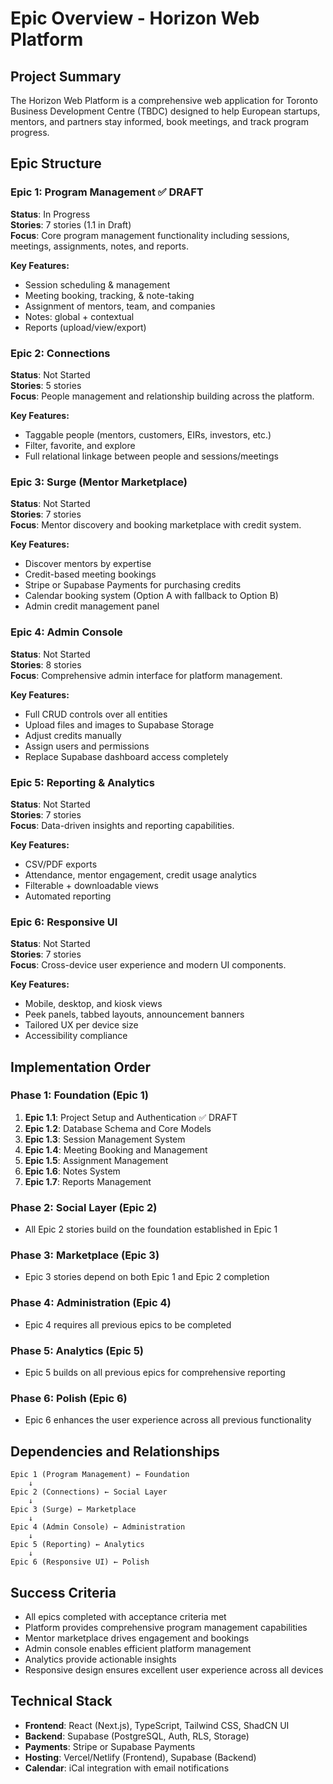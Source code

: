 # Epic Overview - Horizon Web Platform

## Project Summary
The Horizon Web Platform is a comprehensive web application for Toronto Business Development Centre (TBDC) designed to help European startups, mentors, and partners stay informed, book meetings, and track program progress.

## Epic Structure

### Epic 1: Program Management ✅ DRAFT
**Status**: In Progress  
**Stories**: 7 stories (1.1 in Draft)  
**Focus**: Core program management functionality including sessions, meetings, assignments, notes, and reports.

**Key Features:**
- Session scheduling & management
- Meeting booking, tracking, & note-taking
- Assignment of mentors, team, and companies
- Notes: global + contextual
- Reports (upload/view/export)

### Epic 2: Connections
**Status**: Not Started  
**Stories**: 5 stories  
**Focus**: People management and relationship building across the platform.

**Key Features:**
- Taggable people (mentors, customers, EIRs, investors, etc.)
- Filter, favorite, and explore
- Full relational linkage between people and sessions/meetings

### Epic 3: Surge (Mentor Marketplace)
**Status**: Not Started  
**Stories**: 7 stories  
**Focus**: Mentor discovery and booking marketplace with credit system.

**Key Features:**
- Discover mentors by expertise
- Credit-based meeting bookings
- Stripe or Supabase Payments for purchasing credits
- Calendar booking system (Option A with fallback to Option B)
- Admin credit management panel

### Epic 4: Admin Console
**Status**: Not Started  
**Stories**: 8 stories  
**Focus**: Comprehensive admin interface for platform management.

**Key Features:**
- Full CRUD controls over all entities
- Upload files and images to Supabase Storage
- Adjust credits manually
- Assign users and permissions
- Replace Supabase dashboard access completely

### Epic 5: Reporting & Analytics
**Status**: Not Started  
**Stories**: 7 stories  
**Focus**: Data-driven insights and reporting capabilities.

**Key Features:**
- CSV/PDF exports
- Attendance, mentor engagement, credit usage analytics
- Filterable + downloadable views
- Automated reporting

### Epic 6: Responsive UI
**Status**: Not Started  
**Stories**: 7 stories  
**Focus**: Cross-device user experience and modern UI components.

**Key Features:**
- Mobile, desktop, and kiosk views
- Peek panels, tabbed layouts, announcement banners
- Tailored UX per device size
- Accessibility compliance

## Implementation Order

### Phase 1: Foundation (Epic 1)
1. **Epic 1.1**: Project Setup and Authentication ✅ DRAFT
2. **Epic 1.2**: Database Schema and Core Models
3. **Epic 1.3**: Session Management System
4. **Epic 1.4**: Meeting Booking and Management
5. **Epic 1.5**: Assignment Management
6. **Epic 1.6**: Notes System
7. **Epic 1.7**: Reports Management

### Phase 2: Social Layer (Epic 2)
- All Epic 2 stories build on the foundation established in Epic 1

### Phase 3: Marketplace (Epic 3)
- Epic 3 stories depend on both Epic 1 and Epic 2 completion

### Phase 4: Administration (Epic 4)
- Epic 4 requires all previous epics to be completed

### Phase 5: Analytics (Epic 5)
- Epic 5 builds on all previous epics for comprehensive reporting

### Phase 6: Polish (Epic 6)
- Epic 6 enhances the user experience across all previous functionality

## Dependencies and Relationships

```
Epic 1 (Program Management) ← Foundation
    ↓
Epic 2 (Connections) ← Social Layer
    ↓
Epic 3 (Surge) ← Marketplace
    ↓
Epic 4 (Admin Console) ← Administration
    ↓
Epic 5 (Reporting) ← Analytics
    ↓
Epic 6 (Responsive UI) ← Polish
```

## Success Criteria
- All epics completed with acceptance criteria met
- Platform provides comprehensive program management capabilities
- Mentor marketplace drives engagement and bookings
- Admin console enables efficient platform management
- Analytics provide actionable insights
- Responsive design ensures excellent user experience across all devices

## Technical Stack
- **Frontend**: React (Next.js), TypeScript, Tailwind CSS, ShadCN UI
- **Backend**: Supabase (PostgreSQL, Auth, RLS, Storage)
- **Payments**: Stripe or Supabase Payments
- **Hosting**: Vercel/Netlify (Frontend), Supabase (Backend)
- **Calendar**: iCal integration with email notifications 